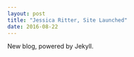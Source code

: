 ```yaml
---
layout: post
title: "Jessica Ritter, Site Launched"
date: 2016-08-22
---
```


New blog, powered by Jekyll.
